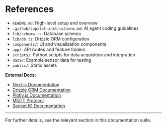 # References

- `README.md`: High-level setup and overview
- `.github/copilot-instructions.md`: AI agent coding guidelines
- `lib/schema.ts`: Database schema
- `lib/db.ts`: Drizzle ORM configuration
- `components/`: UI and visualization components
- `app/`: API routes and feature folders
- `scripts/`: Python scripts for data acquisition and integration
- `data/`: Example sensor data for testing
- `public/`: Static assets

**External Docs:**
- [Next.js Documentation](https://nextjs.org/docs)
- [Drizzle ORM Documentation](https://orm.drizzle.team/docs)
- [Plotly.js Documentation](https://plotly.com/javascript/)
- [MQTT Protocol](https://mqtt.org/)
- [Socket.IO Documentation](https://socket.io/docs/)

---

For further details, see the relevant section in this documentation suite.
